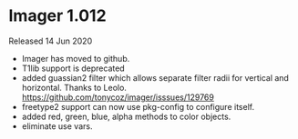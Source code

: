 # Imager 1.012

Released 14 Jun 2020

- Imager has moved to github. 
- T1lib support is deprecated 
- added guassian2 filter which allows separate filter radii for vertical and horizontal. Thanks to Leolo. https://github.com/tonycoz/imager/isssues/129769 
- freetype2 support can now use pkg-config to configure itself. 
- added red, green, blue, alpha methods to color objects. 
- eliminate use vars.